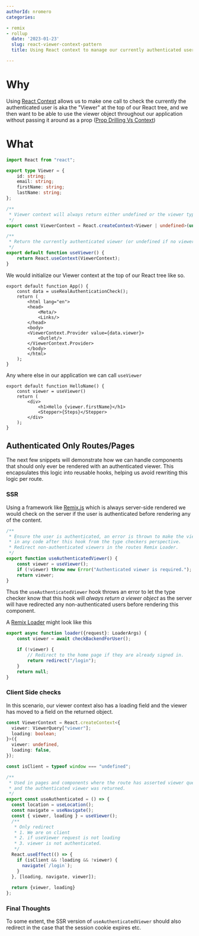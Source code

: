 ```yaml
---
authorId: nromero
categories:

- remix
- rollup
  date: '2023-01-23'
  slug: react-viewer-context-pattern
  title: Using React context to manage our currently authenticated user's (viewer) state.

---
```


# Why

Using [React Context](https://reactjs.org/docs/context.html) allows us to make one call to check the currently
the authenticated user is aka the "Viewer" at the top of our React tree, and we then want to be able to use the viewer
object throughout our application without passing it around as a
prop ([Prop Drilling Vs Context](https://medium.com/geekculture/props-drilling-v-s-context-api-which-one-is-the-best-75c503d21a65))

# What

```typescript
import React from "react";

export type Viewer = {
    id: string;
    email: string;
    firstName: string;
    lastName: string;
};

/**
 * Viewer context will always return either undefined or the viewer type.
 */
export const ViewerContext = React.createContext<Viewer | undefined>(undefined);

/**
 * Return the currently authenticated viewer (or undefined if no viewer is defined)
 */
export default function useViewer() {
    return React.useContext(ViewerContext);
}
```

We would initialize our Viewer context at the top of our React tree like so.

```tsx
export default function App() {
    const data = useRealAuthenticationCheck();
    return (
        <html lang="en">
        <head>
            <Meta/>
            <Links/>
        </head>
        <body>
        <ViewerContext.Provider value={data.viewer}>
            <Outlet/>
        </ViewerContext.Provider>
        </body>
        </html>
    );
}
```

Any where else in our application we can call `useViewer`

```tsx
export default function HelloName() {
    const viewer = useViewer()
    return (
        <div>
            <h1>Hello {viewer.firstName}</h1>
            <Stepper>{Steps}</Stepper>
        </div>
    );
}
```

## Authenticated Only Routes/Pages

The next few snippets will demonstrate how we can handle components that should only ever be rendered with an
authenticated viewer. This encapsulates this logic into reusable hooks, helping us avoid rewriting this logic per route.

### SSR

Using a framework like [Remix.js](https://remix.run/) which is always server-side rendered we would check on the server
if the user is authenticated before rendering any of the content.

```typescript
/**
 * Ensure the user is authenticated, an error is thrown to make the viewer always be defined
 * in any code after this hook from the type checkers perspective.
 * Redirect non-authenticated viewers in the routes Remix Loader.
 */
export function useAuthenticatedViewer() {
    const viewer = useViewer();
    if (!viewer) throw new Error("Authenticated viewer is required.");
    return viewer;
}
```

Thus the `useAuthenticatedViewer` hook throws an error to let the type checker know that this hook will _always return a
viewer object_ as the server will have redirected any non-authenticated users before rendering this component.

A [Remix Loader](https://remix.run/docs/en/v1/route/loader) might look like this

```typescript
export async function loader({request}: LoaderArgs) {
    const viewer = await checkBackendForUser();

    if (!viewer) {
        // Redirect to the home page if they are already signed in.
        return redirect("/login");
    }
    return null;
}
```

### Client Side checks

In this scenario, our viewer context also has a loading field and the viewer has moved to a field on the returned object.

```typescript
const ViewerContext = React.createContext<{
  viewer: ViewerQuery["viewer"];
  loading: boolean;
}>({
  viewer: undefined,
  loading: false,
});

const isClient = typeof window === "undefined";

/**
 * Used in pages and components where the route has asserted viewer query is not loading
 * and the authenticated viewer was returned.
 */
export const useAuthenticated = () => {
  const location = useLocation();
  const navigate = useNavigate();
  const { viewer, loading } = useViewer();
  /**
   * Only redirect
   * 1. We are on client
   * 2. if useViewer request is not loading
   * 3. viewer is not authenticated.
   */
  React.useEffect(() => {
    if (isClient && !loading && !viewer) {
      navigate(`/login`);
    }
  }, [loading, navigate, viewer]);
  
  return {viewer, loading}
};
```

### Final Thoughts

To some extent, the SSR version of `useAuthenticatedViewer` should also redirect in the case that the session cookie expires etc. 
